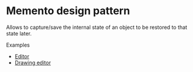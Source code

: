 # Memento design pattern

Allows to capture/save the internal state of an object to be restored to that state later.

Examples

* [Editor](editor/EditorUnitTests.cs)
* [Drawing editor](drawing-editor/DrawingEditorUnitTests.cs)
